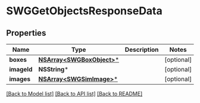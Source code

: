 # SWGGetObjectsResponseData

## Properties
Name | Type | Description | Notes
------------ | ------------- | ------------- | -------------
**boxes** | [**NSArray&lt;SWGBoxObject&gt;***](SWGBoxObject.md) |  | [optional] 
**imageId** | **NSString*** |  | [optional] 
**images** | [**NSArray&lt;SWGSimImage&gt;***](SWGSimImage.md) |  | [optional] 

[[Back to Model list]](../README.md#documentation-for-models) [[Back to API list]](../README.md#documentation-for-api-endpoints) [[Back to README]](../README.md)


